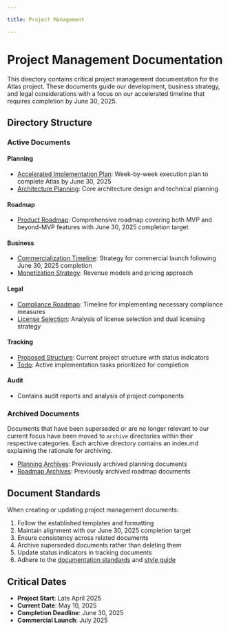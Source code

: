 ```yaml
---

title: Project Management

---
```



# Project Management Documentation

This directory contains critical project management documentation for the Atlas project. These documents guide our development, business strategy, and legal considerations with a focus on our accelerated timeline that requires completion by June 30, 2025.

## Directory Structure

### Active Documents

#### Planning
- [Accelerated Implementation Plan](./planning/accelerated_implementation_plan.md): Week-by-week execution plan to complete Atlas by June 30, 2025
- [Architecture Planning](./planning/architecture_planning.md): Core architecture design and technical planning

#### Roadmap
- [Product Roadmap](./roadmap/product_roadmap.md): Comprehensive roadmap covering both MVP and beyond-MVP features with June 30, 2025 completion target

#### Business
- [Commercialization Timeline](./business/commercialization_timeline.md): Strategy for commercial launch following June 30, 2025 completion
- [Monetization Strategy](./business/monetization_strategy.md): Revenue models and pricing approach

#### Legal
- [Compliance Roadmap](./legal/compliance_roadmap.md): Timeline for implementing necessary compliance measures
- [License Selection](./legal/license_selection.md): Analysis of license selection and dual licensing strategy

<!-- Marketing section removed as it didn't fit our current use case -->

#### Tracking
- [Proposed Structure](./tracking/proposed_structure.md): Current project structure with status indicators
- [Todo](./tracking/todo.md): Active implementation tasks prioritized for completion

#### Audit
- Contains audit reports and analysis of project components

### Archived Documents

Documents that have been superseded or are no longer relevant to our current focus have been moved to `archive` directories within their respective categories. Each archive directory contains an index.md explaining the rationale for archiving.

- [Planning Archives](./planning/archive/index.md): Previously archived planning documents
- [Roadmap Archives](./roadmap/archive/index.md): Previously archived roadmap documents

## Document Standards

When creating or updating project management documents:

1. Follow the established templates and formatting
2. Maintain alignment with our June 30, 2025 completion target
3. Ensure consistency across related documents
4. Archive superseded documents rather than deleting them
5. Update status indicators in tracking documents
6. Adhere to the [documentation standards](../contributing/documentation-standards.md) and [style guide](../contributing/style-guide.md)

## Critical Dates

- **Project Start**: Late April 2025
- **Current Date**: May 10, 2025
- **Completion Deadline**: June 30, 2025
- **Commercial Launch**: July 2025

